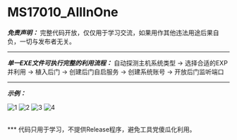 # MS17010_AllInOne

***免责声明：***
完整代码开放，仅仅用于学习交流，如果用作其他违法用途后果自负，一切与发布者无关。
<br>
***
***单一EXE文件可执行完整的利用流程：***
自动探测主机系统类型 -> 选择合适的EXP并利用 -> 植入后门 -> 创建后门自启服务 -> 创建系统账号 -> 开放后门监听端口
<br>
***
***示例：***

![1](https://github.com/weizn11/MS17010_AllInOne/blob/master/Usage/1.jpg)
![2](https://github.com/weizn11/MS17010_AllInOne/blob/master/Usage/2.jpg)
![3](https://github.com/weizn11/MS17010_AllInOne/blob/master/Usage/3.jpg)
![4](https://github.com/weizn11/MS17010_AllInOne/blob/master/Usage/4.jpg)

<br>
***
代码只用于学习，不提供Release程序，避免工具党傻瓜化利用。
